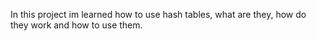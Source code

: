 In this project im learned how to use hash tables, what are they, how do they work and how to use them.

